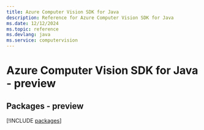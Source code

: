 ```yaml
---
title: Azure Computer Vision SDK for Java
description: Reference for Azure Computer Vision SDK for Java
ms.date: 12/12/2024
ms.topic: reference
ms.devlang: java
ms.service: computervision
---
```

# Azure Computer Vision SDK for Java - preview
## Packages - preview
[!INCLUDE [packages](computer-vision-index.md)]